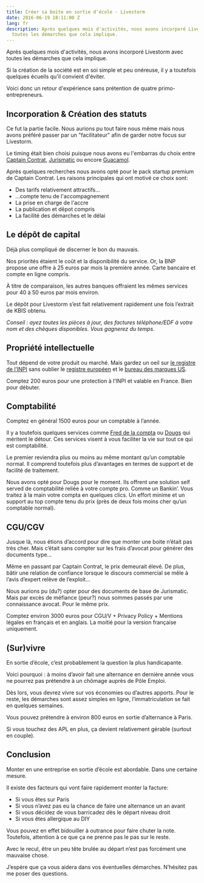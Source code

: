 ```yaml
---
title: Créer sa boite en sortie d'école - Livestorm
date: 2016-06-19 18:11:00 Z
lang: fr
description: Après quelques mois d'activités, nous avons incorporé Livestorm avec
  toutes les démarches que cela implique.
---
```


Après quelques mois d'activités, nous avons incorporé Livestorm avec toutes les démarches que cela implique. 

Si la création de la société est en soi simple et peu onéreuse, il y a toutefois quelques écueils qu'il convient d'éviter.

Voici donc un retour d'expérience sans prétention de quatre primo-entrepreneurs. 

## Incorporation & Création des statuts

Ce fut la partie facile. Nous aurions pu tout faire nous même mais nous avons préféré passer par un "facilitateur" afin de garder notre focus sur Livestorm.

Le timing était bien choisi puisque nous avons eu l'embarras du choix entre [Captain Contrat](captaincontrat.com), [Jurismatic](http://www.jurismatic.com/) ou encore [Guacamol](https://www.guacamol.co/). 

Après quelques recherches nous avons opté pour le pack startup premium de Captain Contrat. Les raisons principales qui ont motivé ce choix sont:
- Des tarifs relativement attractifs...
- ...compte tenu de l'accompagnement
- La prise en charge de l'accre
- La publication et dêpot compris
- La facilité des démarches et le délai

## Le dépôt de capital

Déjà plus compliqué de discerner le bon du mauvais. 

Nos priorités étaient le coût et la disponibilité du service. Or, la BNP propose une offre à 25 euros par mois la première année. Carte bancaire et compte en ligne compris. 

À titre de comparaison, les autres banques offraient les mêmes services pour 40 à 50 euros par mois environ.

Le dépôt pour Livestorm s’est fait relativement rapidement une fois l’extrait de KBIS obtenu. 

*Conseil : ayez toutes les pièces à jour, des factures téléphone/EDF à votre nom et des chèques disponibles. Vous gagnerez du temps*.

## Propriété intellectuelle

Tout dépend de votre produit ou marché. Mais gardez un oeil sur [le registre de l’INPI](bases-marques.inpi.fr) sans oublier le [registre européen](https://www.tmdn.org/tmview/welcome) et le [bureau des marques US](https://trademarks.justia.com/).

Comptez 200 euros pour une protection à l’INPI et valable en France. Bien pour débuter.

## Comptabilité

Comptez en général 1500 euros pour un comptable à l’année. 

Il y a toutefois quelques services comme [Fred de la compta](https://app.freddelacompta.com/) ou [Dougs](https://dougs.fr) qui méritent le détour. Ces services visent à vous faciliter la vie sur tout ce qui est comptabilité. 

Le premier reviendra plus ou moins au même montant qu’un comptable normal. Il comprend toutefois plus d’avantages en termes de support et de facilité de traitement.

Nous avons opté pour Dougs pour le moment. Ils offrent une solution self served de comptabilité reliée à votre compte pro. Comme un Bankin’. Vous traitez à la main votre compta en quelques clics. Un effort minime et un support au top compte tenu du prix (près de deux fois moins cher qu’un comptable normal). 

## CGU/CGV

Jusque là, nous étions d’accord pour dire que monter une boite n’était pas très cher. Mais c’était sans compter sur les frais d’avocat pour générer des documents type…

Même en passant par Captain Contrat, le prix demeurait élevé. De plus, bâtir une relation de confiance lorsque le discours commercial se mêle à l’avis d’expert relève de l’exploit…

Nous aurions pu (du?) opter pour des documents de base de Jurismatic. Mais par excès de méfiance (peur?) nous sommes passés par une connaissance avocat. Pour le même prix.

Comptez environ 3000 euros pour CGU/V + Privacy Policy + Mentions légales en français et en anglais. La moitié pour la version française uniquement.

## (Sur)vivre 

En sortie d’école, c’est probablement la question la plus handicapante. 

Voici pourquoi : à moins d’avoir fait une alternance en dernière année vous ne pourrez pas prétendre à un chômage auprès de Pôle Emploi.

Dès lors, vous devrez vivre sur vos économies ou d’autres apports. Pour le reste, les démarches sont assez simples en ligne, l’immatriculation se fait en quelques semaines. 

Vous pouvez prétendre à environ 800 euros en sortie d’alternance à Paris.

Si vous touchez des APL en plus, ça devient relativement gérable (surtout en couple).

## Conclusion

Monter en une entreprise en sortie d’école est abordable. Dans une certaine mesure. 

Il existe des facteurs qui vont faire rapidement monter la facture:
- Si vous êtes sur Paris
- Si vous n’avez pas eu la chance de faire une alternance un an avant
- Si vous décidez de vous barricadez dès le départ niveau droit
- Si vous êtes allergique au DIY

Vous pouvez en effet bidouiller à outrance pour faire chuter la note. Toutefois, attention à ce que ça ne prenne pas le pas sur le reste.

Avec le recul, être un peu tête brulée au départ n’est pas forcément une mauvaise chose.

J’espère que ça vous aidera dans vos éventuelles démarches. N’hésitez pas me poser des questions. 